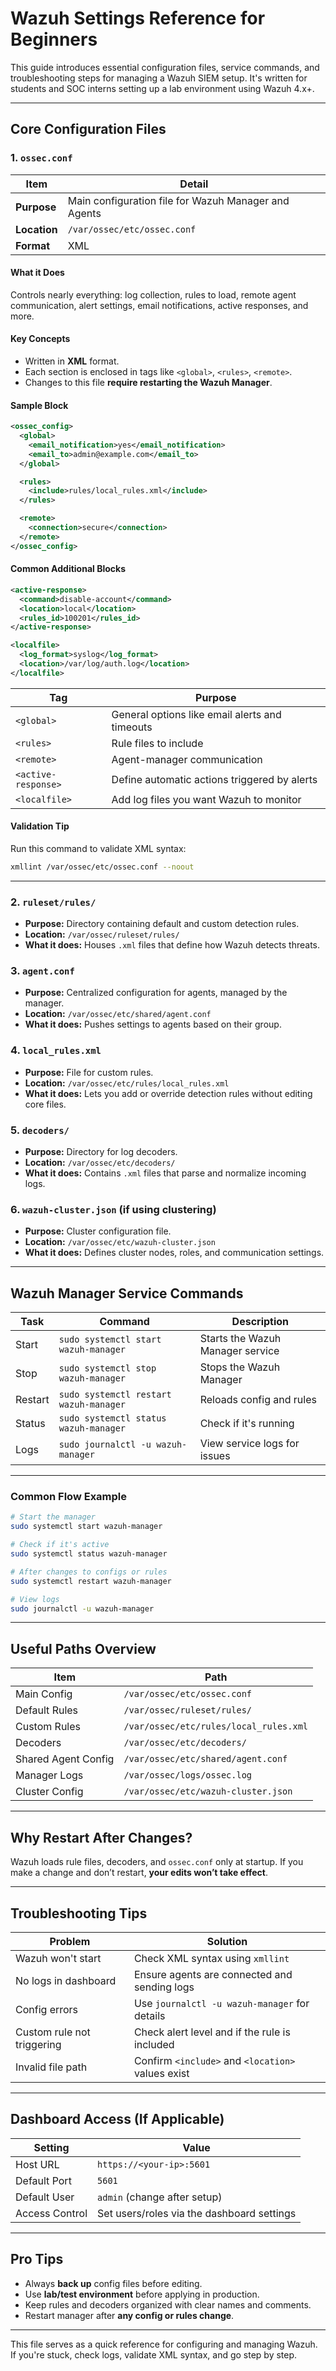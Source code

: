 # Wazuh Settings Reference for Beginners

This guide introduces essential configuration files, service commands, and troubleshooting steps for managing a Wazuh SIEM setup. It's written for students and SOC interns setting up a lab environment using Wazuh 4.x+.

---

## Core Configuration Files

### 1. `ossec.conf`

| Item | Detail |
|------|--------|
| **Purpose** | Main configuration file for Wazuh Manager and Agents |
| **Location** | `/var/ossec/etc/ossec.conf` |
| **Format** | XML |

#### What it Does

Controls nearly everything: log collection, rules to load, remote agent communication, alert settings, email notifications, active responses, and more.

#### Key Concepts

- Written in **XML** format.
- Each section is enclosed in tags like `<global>`, `<rules>`, `<remote>`.
- Changes to this file **require restarting the Wazuh Manager**.

#### Sample Block

```xml
<ossec_config>
  <global>
    <email_notification>yes</email_notification>
    <email_to>admin@example.com</email_to>
  </global>

  <rules>
    <include>rules/local_rules.xml</include>
  </rules>

  <remote>
    <connection>secure</connection>
  </remote>
</ossec_config>
````

#### Common Additional Blocks

```xml
<active-response>
  <command>disable-account</command>
  <location>local</location>
  <rules_id>100201</rules_id>
</active-response>

<localfile>
  <log_format>syslog</log_format>
  <location>/var/log/auth.log</location>
</localfile>
```

| Tag                 | Purpose                                        |
| ------------------- | ---------------------------------------------- |
| `<global>`          | General options like email alerts and timeouts |
| `<rules>`           | Rule files to include                          |
| `<remote>`          | Agent-manager communication                    |
| `<active-response>` | Define automatic actions triggered by alerts   |
| `<localfile>`       | Add log files you want Wazuh to monitor        |

#### Validation Tip

Run this command to validate XML syntax:

```bash
xmllint /var/ossec/etc/ossec.conf --noout
```

---

### 2. `ruleset/rules/`
- **Purpose:** Directory containing default and custom detection rules.
- **Location:** `/var/ossec/ruleset/rules/`
- **What it does:** Houses `.xml` files that define how Wazuh detects threats.

### 3. `agent.conf`
- **Purpose:** Centralized configuration for agents, managed by the manager.
- **Location:** `/var/ossec/etc/shared/agent.conf`
- **What it does:** Pushes settings to agents based on their group.

### 4. `local_rules.xml`
- **Purpose:** File for custom rules.
- **Location:** `/var/ossec/etc/rules/local_rules.xml`
- **What it does:** Lets you add or override detection rules without editing core files.

### 5. `decoders/`
- **Purpose:** Directory for log decoders.
- **Location:** `/var/ossec/etc/decoders/`
- **What it does:** Contains `.xml` files that parse and normalize incoming logs.

### 6. `wazuh-cluster.json` (if using clustering)
- **Purpose:** Cluster configuration file.
- **Location:** `/var/ossec/etc/wazuh-cluster.json`
- **What it does:** Defines cluster nodes, roles, and communication settings.

---

## Wazuh Manager Service Commands

| Task    | Command                                | Description                      |
| ------- | -------------------------------------- | -------------------------------- |
| Start   | `sudo systemctl start wazuh-manager`   | Starts the Wazuh Manager service |
| Stop    | `sudo systemctl stop wazuh-manager`    | Stops the Wazuh Manager          |
| Restart | `sudo systemctl restart wazuh-manager` | Reloads config and rules         |
| Status  | `sudo systemctl status wazuh-manager`  | Check if it's running            |
| Logs    | `sudo journalctl -u wazuh-manager`     | View service logs for issues     |

---

### Common Flow Example

```bash
# Start the manager
sudo systemctl start wazuh-manager

# Check if it's active
sudo systemctl status wazuh-manager

# After changes to configs or rules
sudo systemctl restart wazuh-manager

# View logs
sudo journalctl -u wazuh-manager
```

---

## Useful Paths Overview

| Item                | Path                                   |
| ------------------- | -------------------------------------- |
| Main Config         | `/var/ossec/etc/ossec.conf`            |
| Default Rules       | `/var/ossec/ruleset/rules/`            |
| Custom Rules        | `/var/ossec/etc/rules/local_rules.xml` |
| Decoders            | `/var/ossec/etc/decoders/`             |
| Shared Agent Config | `/var/ossec/etc/shared/agent.conf`     |
| Manager Logs        | `/var/ossec/logs/ossec.log`            |
| Cluster Config      | `/var/ossec/etc/wazuh-cluster.json`    |

---

## Why Restart After Changes?

Wazuh loads rule files, decoders, and `ossec.conf` only at startup. If you make a change and don’t restart, **your edits won’t take effect**.

---

## Troubleshooting Tips

| Problem                    | Solution                                          |
| -------------------------- | ------------------------------------------------- |
| Wazuh won't start          | Check XML syntax using `xmllint`                  |
| No logs in dashboard       | Ensure agents are connected and sending logs      |
| Config errors              | Use `journalctl -u wazuh-manager` for details     |
| Custom rule not triggering | Check alert level and if the rule is included     |
| Invalid file path          | Confirm `<include>` and `<location>` values exist |

---

## Dashboard Access (If Applicable)

| Setting        | Value                                      |
| -------------- | ------------------------------------------ |
| Host URL       | `https://<your-ip>:5601`                   |
| Default Port   | `5601`                                     |
| Default User   | `admin` (change after setup)               |
| Access Control | Set users/roles via the dashboard settings |

---

## Pro Tips

* Always **back up** config files before editing.
* Use **lab/test environment** before applying in production.
* Keep rules and decoders organized with clear names and comments.
* Restart manager after **any config or rules change**.

---

This file serves as a quick reference for configuring and managing Wazuh. If you're stuck, check logs, validate XML syntax, and go step by step.

